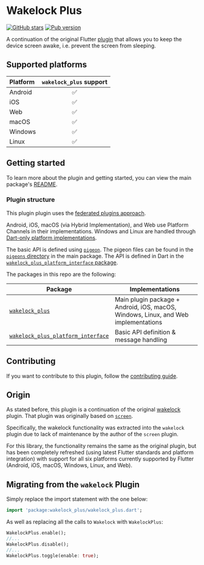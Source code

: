 # Wakelock Plus 
[![GitHub stars](https://img.shields.io/github/stars/fluttercommunity/wakelock_plus.svg)](https://github.com/fluttercommunity/wakelock_plus) [![Pub version](https://img.shields.io/pub/v/wakelock.svg)](https://pub.dev/packages/wakelock_plus)

A continuation of the original Flutter [plugin](https://github.com/creativecreatorormaybenot/wakelock) 
that allows you to keep the device screen awake, i.e. prevent the screen
from sleeping.

## Supported platforms

| Platform | `wakelock_plus` support |
|:---------|:------------------:|
| Android  |         ✅          |
| iOS      |         ✅          |
| Web      |         ✅          |
| macOS    |         ✅          |
| Windows  |         ✅          |
| Linux    |         ✅          |

## Getting started

To learn more about the plugin and getting started, you can view the main package's 
[README](https://github.com/fluttercommunity/wakelock_plus/blob/main/wakelock/README.md).

### Plugin structure

This plugin plugin uses the [federated plugins approach](https://flutter.dev/docs/development/packages-and-plugins/developing-packages#federated-plugins).  

Android, iOS, macOS (via Hybrid Implementation), and Web use Platform Channels in their implementations. 
Windows and Linux are handled through [Dart-only platform implementations](https://docs.flutter.dev/packages-and-plugins/developing-packages#dart-only-platform-implementations).  

The basic API is defined using [`pigeon`](https://pub.dev/packages/pigeon). The pigeon files can be found in the [`pigeons` directory](https://github.com/fluttercommunity/wakelock_plus/tree/main/wakelock/pigeons)
in the main package. The API is defined in Dart in the [`wakelock_plus_platform_interface` package](https://github.com/fluttercommunity/wakelock_plus/tree/main/wakelock_plus_platform_interface).

The packages in this repo are the following:

| Package                                                                                                                       | Implementations                                                                    |
|-------------------------------------------------------------------------------------------------------------------------------|------------------------------------------------------------------------------------|
| [`wakelock_plus`](https://github.com/fluttercommunity/wakelock_plus/tree/main/wakelock)                                       | Main plugin package + Android, iOS, macOS, Windows, Linux, and Web implementations |
| [`wakelock_plus_platform_interface`](https://github.com/fluttercommunity/wakelock_plus/tree/main/wakelock_platform_interface) | Basic API definition & message handling                                            |

## Contributing

If you want to contribute to this plugin, follow the [contributing guide](https://github.com/fluttercommunity/wakelock_plus/blob/main/.github/CONTRIBUTING.md).

## Origin

As stated before, this plugin is a continuation of the original [wakelock](https://pub.dev/packages/wakelock) plugin. 
That plugin was originally based on [`screen`](https://pub.dev/packages/screen).  

Specifically, the wakelock functionality was extracted into the `wakelock` plugin due to lack of 
maintenance by the author of the `screen` plugin.  

For this library, the functionality remains the 
same as the original plugin, but has been completely refreshed (using latest Flutter standards and
platform integration) with support for all six platforms currently supported by Flutter 
(Android, iOS, macOS, Windows, Linux, and Web).

## Migrating from the `wakelock` Plugin

Simply replace the import statement with the one below:

```dart
import 'package:wakelock_plus/wakelock_plus.dart';
```

As well as replacing all the calls to `Wakelock` with `WakelockPlus`:

```dart
WakelockPlus.enable();
//...
WakelockPlus.disable();
//...
WakelockPlus.toggle(enable: true);
```